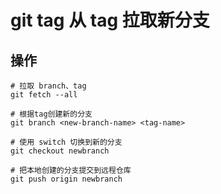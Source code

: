 # git tag 从 tag 拉取新分支 

## 操作 
```shell
# 拉取 branch、tag
git fetch --all

# 根据tag创建新的分支 
git branch <new-branch-name> <tag-name>

# 使用 switch 切换到新的分支 
git checkout newbranch  

# 把本地创建的分支提交到远程仓库 
git push origin newbranch
```